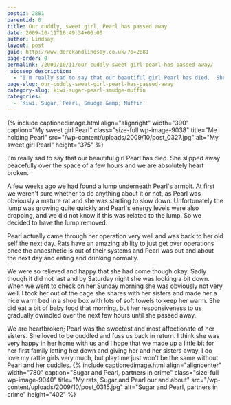 ```yaml
---
postid: 2881
parentid: 0
title: Our cuddly, sweet girl, Pearl has passed away
date: 2009-10-11T16:49:34+00:00
author: Lindsay
layout: post
guid: http://www.derekandlindsay.co.uk/?p=2881
page-order: 0
permalink: /2009/10/11/our-cuddly-sweet-girl-pearl-has-passed-away/
_aioseop_description:
  - "I'm really sad to say that our beautiful girl Pearl has died.  She slipped away peacefully over the space of a few hours and we are absolutely heart broken."
page-slug: our-cuddly-sweet-girl-pearl-has-passed-away
category-slug: kiwi-sugar-pearl-smudge-muffin
categories:
  - 'Kiwi, Sugar, Pearl, Smudge &amp; Muffin'
---
```

{% include captionedimage.html align="alignright" width="390" caption="My sweet girl Pearl" class="size-full wp-image-9038" title="Me holding Pearl" src="/wp-content/uploads/2009/10/post_0327.jpg" alt="My sweet girl Pearl" height="375" %} 

I'm really sad to say that our beautiful girl Pearl has died. She slipped away peacefully over the space of a few hours and we are absolutely heart broken.

A few weeks ago we had found a lump underneath Pearl's armpit. At first we weren't sure whether to do anything about it or not, as Pearl was obviously a mature rat and she was starting to slow down. Unfortunately the lump was growing quite quickly and Pearl's energy levels were also dropping, and we did not know if this was related to the lump. So we decided to have the lump removed.

Pearl actually came through her operation very well and was back to her old self the next day. Rats have an amazing ability to just get over operations once the anaesthetic is out of their systems and Pearl was out and about the next day and eating and drinking normally.

We were so relieved and happy that she had come though okay. Sadly though it did not last and by Saturday night she was looking a bit down. When we went to check on her Sunday morning she was obviously not very well. I took her out of the cage she shares with her sisters and made her a nice warm bed in a shoe box with lots of soft towels to keep her warm. She did eat a bit of baby food that morning, but her responsiveness to us gradually dwindled over the next few hours until she passed away.

We are heartbroken; Pearl was the sweetest and most affectionate of her sisters. She loved to be cuddled and fuss us back in return. I think she was very happy in her home with us and I hope that we made up a little bit for her first family letting her down and giving her and her sisters away. I do love my rattie girls very much, but playtime just won't be the same without Pearl and her cuddles. {% include captionedimage.html align="aligncenter" width="780" caption="Sugar and Pearl, partners in crime" class="size-full wp-image-9040" title="My rats, Sugar and Pearl our and about" src="/wp-content/uploads/2009/10/post_0315.jpg" alt="Sugar and Pearl, partners in crime" height="402" %}